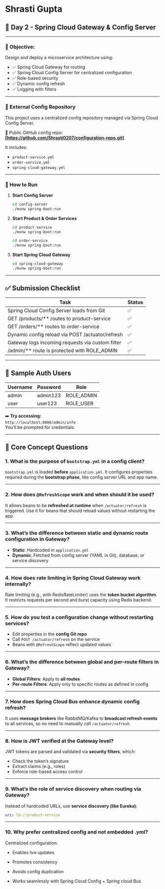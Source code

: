 # Shrasti Gupta

## 📅 Day 2 - Spring Cloud Gateway & Config Server

---

### 🧩 Objective:
Design and deploy a microservice architecture using:
- ✅ Spring Cloud Gateway for routing
- ✅ Spring Cloud Config Server for centralized configuration
- ✅ Role-based security
- ✅ Dynamic config refresh
- ✅ Logging with filters

---


### 🔗 External Config Repository

This project uses a centralized config repository managed via Spring Cloud Config Server.

📁 Public GitHub config repo:
**[https://github.com/Shrasti0207/configuration-repo.git]**

It includes:
- `product-service.yml`
- `order-service.yml`
- `spring-cloud-gateway.yml`

---

### 🧪 How to Run

1. **Start Config Server**
   ```bash
   cd config-server
   ./mvnw spring-boot:run
   ```
2. **Start Product & Order Services**
    ```bash
    cd product-service
    ./mvnw spring-boot:run
    
    cd order-service
    ./mvnw spring-boot:run
    
    ```

3. **Start Spring Cloud Gateway**
    ```bash
    cd spring-cloud-gateway
    ./mvnw spring-boot:run
   ```
---
## ✅ Submission Checklist

| Task                                                       | Status |
|------------------------------------------------------------|--------|
| Spring Cloud Config Server loads from Git                  | ✅     |
| GET /products/** routes to product-service                 | ✅     |
| GET /orders/** routes to order-service                     | ✅     |
| Dynamic config reload via POST /actuator/refresh           | ✅     |
| Gateway logs incoming requests via custom filter           | ✅     |
| /admin/** route is protected with ROLE_ADMIN               | ✅     |

---

## 🔐 Sample Auth Users

| Username | Password  | Role       |
|----------|-----------|------------|
| admin    | admin123  | ROLE_ADMIN |
| user     | user123   | ROLE_USER  |

➡️ **Try accessing:**  
`http://localhost:8080/admin/info`  
You’ll be prompted for credentials.

---

## 📘 Core Concept Questions

### 1. What is the purpose of `bootstrap.yml` in a config client?
`bootstrap.yml` is loaded **before** `application.yml`. It configures properties required during the **bootstrap phase**, like config server URL and app name.

---

### 2. How does `@RefreshScope` work and when should it be used?
It allows beans to be **refreshed at runtime** when `/actuator/refresh` is triggered. Use it for beans that should reload values without restarting the app.

---

### 3. What’s the difference between static and dynamic route configuration in Gateway?

- **Static**: Hardcoded in `application.yml`
- **Dynamic**: Fetched from config server (YAML in Git), database, or service discovery

---

### 4. How does rate limiting in Spring Cloud Gateway work internally?
Rate limiting (e.g., with RedisRateLimiter) uses the **token bucket algorithm**. It restricts requests per second and burst capacity using Redis backend.

---

### 5. How do you test a configuration change without restarting services?

- Edit properties in the **config Git repo**
- Call `POST /actuator/refresh` on the service
- Beans with `@RefreshScope` reflect updated values

---

### 6. What’s the difference between global and per-route filters in Gateway?

- **Global Filters**: Apply to **all routes**
- **Per-route Filters**: Apply only to specific routes as defined in config

---

### 7. How does Spring Cloud Bus enhance dynamic config refresh?
It uses **message brokers** like RabbitMQ/Kafka to **broadcast refresh events** to all services, so no need to manually call `/actuator/refresh`.

---

### 8. How is JWT verified at the Gateway level?
JWT tokens are parsed and validated via **security filters**, which:
- Check the token’s signature
- Extract claims (e.g., roles)
- Enforce role-based access control

---

### 9. What’s the role of service discovery when routing via Gateway?
Instead of hardcoded URLs, use **service discovery (like Eureka)**:
```yaml
uri: lb://product-service
````
---
### 10. Why prefer centralized config and not embedded .yml?
Centralized configuration:
- Enables live updates

- Promotes consistency

- Avoids config duplication

- Works seamlessly with Spring Cloud Config + Spring cloud Bus
